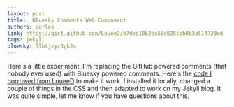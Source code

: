 ```yaml
---
layout: post
title:  Bluesky Comments Web Component
authors: carlos
link: https://gist.github.com/LoueeD/b7dec10b2ea56c825cbb0b3a514720ed
tags: jekyll
bluesky: 3lbtjzyc3gk2o
---
```


Here's a little experiment. I'm replacing the GitHub powered comments (that nobody ever used) with Bluesky powered comments. Here's the [code I borrowed from LoueeD](https://gist.github.com/LoueeD/b7dec10b2ea56c825cbb0b3a514720ed) to make it work. I installed it locally, changed a couple of things in the CSS and then adapted to work on my Jekyll blog. It was quite simple, let me know if you have questions about this.
